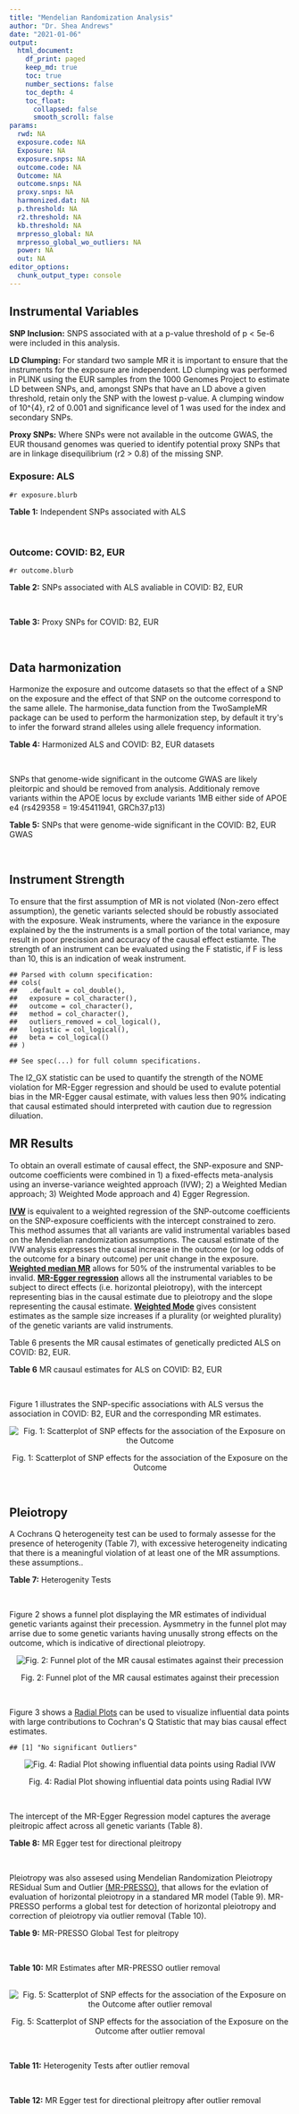 ```yaml
---
title: "Mendelian Randomization Analysis"
author: "Dr. Shea Andrews"
date: "2021-01-06"
output:
  html_document:
    df_print: paged
    keep_md: true
    toc: true
    number_sections: false
    toc_depth: 4
    toc_float:
      collapsed: false
      smooth_scroll: false
params:
  rwd: NA
  exposure.code: NA
  Exposure: NA
  exposure.snps: NA
  outcome.code: NA
  Outcome: NA
  outcome.snps: NA
  proxy.snps: NA
  harmonized.dat: NA
  p.threshold: NA
  r2.threshold: NA
  kb.threshold: NA
  mrpresso_global: NA
  mrpresso_global_wo_outliers: NA
  power: NA
  out: NA
editor_options:
  chunk_output_type: console
---
```







## Instrumental Variables
**SNP Inclusion:** SNPS associated with at a p-value threshold of p < 5e-6 were included in this analysis.
<br>

**LD Clumping:** For standard two sample MR it is important to ensure that the instruments for the exposure are independent. LD clumping was performed in PLINK using the EUR samples from the 1000 Genomes Project to estimate LD between SNPs, and, amongst SNPs that have an LD above a given threshold, retain only the SNP with the lowest p-value. A clumping window of 10^{4}, r2 of 0.001 and significance level of 1 was used for the index and secondary SNPs.
<br>

**Proxy SNPs:** Where SNPs were not available in the outcome GWAS, the EUR thousand genomes was queried to identify potential proxy SNPs that are in linkage disequilibrium (r2 > 0.8) of the missing SNP.
<br>

### Exposure: ALS
`#r exposure.blurb`
<br>

**Table 1:** Independent SNPs associated with ALS
<div data-pagedtable="false">
  <script data-pagedtable-source type="application/json">
{"columns":[{"label":["SNP"],"name":[1],"type":["chr"],"align":["left"]},{"label":["CHROM"],"name":[2],"type":["dbl"],"align":["right"]},{"label":["POS"],"name":[3],"type":["dbl"],"align":["right"]},{"label":["REF"],"name":[4],"type":["chr"],"align":["left"]},{"label":["ALT"],"name":[5],"type":["chr"],"align":["left"]},{"label":["AF"],"name":[6],"type":["dbl"],"align":["right"]},{"label":["BETA"],"name":[7],"type":["dbl"],"align":["right"]},{"label":["SE"],"name":[8],"type":["dbl"],"align":["right"]},{"label":["Z"],"name":[9],"type":["dbl"],"align":["right"]},{"label":["P"],"name":[10],"type":["dbl"],"align":["right"]},{"label":["N"],"name":[11],"type":["dbl"],"align":["right"]},{"label":["TRAIT"],"name":[12],"type":["chr"],"align":["left"]}],"data":[{"1":"rs7552104","2":"1","3":"94213626","4":"T","5":"C","6":"0.8299","7":"0.0890","8":"0.0182","9":"4.890110","10":"1.060e-06","11":"80610","12":"ALS"},{"1":"rs72714928","2":"1","3":"161207232","4":"T","5":"C","6":"0.8380","7":"-0.0869","8":"0.0183","9":"-4.748634","10":"2.116e-06","11":"80610","12":"ALS"},{"1":"rs61527579","2":"2","3":"76237892","4":"T","5":"C","6":"0.8437","7":"0.0906","8":"0.0193","9":"4.694301","10":"2.667e-06","11":"80610","12":"ALS"},{"1":"rs146107389","2":"2","3":"144648691","4":"T","5":"C","6":"0.9854","7":"-0.3509","8":"0.0764","9":"-4.592932","10":"4.390e-06","11":"80610","12":"ALS"},{"1":"rs2013478","2":"4","3":"170602223","4":"C","5":"T","6":"0.6609","7":"-0.0656","8":"0.0144","9":"-4.555560","10":"4.938e-06","11":"80610","12":"ALS"},{"1":"rs10463311","2":"5","3":"150410835","4":"C","5":"T","6":"0.2559","7":"0.0854","8":"0.0156","9":"5.474360","10":"3.999e-08","11":"80610","12":"ALS"},{"1":"rs34182166","2":"5","3":"150582494","4":"A","5":"G","6":"0.9389","7":"-0.1372","8":"0.0300","9":"-4.573333","10":"4.700e-06","11":"80610","12":"ALS"},{"1":"rs538622","2":"5","3":"172347679","4":"A","5":"G","6":"0.6038","7":"0.0693","8":"0.0139","9":"4.985612","10":"6.688e-07","11":"80610","12":"ALS"},{"1":"rs118049474","2":"7","3":"42430472","4":"T","5":"C","6":"0.9345","7":"0.1335","8":"0.0284","9":"4.700704","10":"2.656e-06","11":"80610","12":"ALS"},{"1":"rs17148125","2":"7","3":"124926381","4":"G","5":"C","6":"0.8147","7":"-0.0851","8":"0.0181","9":"-4.701660","10":"2.660e-06","11":"80610","12":"ALS"},{"1":"rs17070492","2":"8","3":"2420855","4":"C","5":"G","6":"0.8985","7":"0.1242","8":"0.0234","9":"5.307692","10":"1.042e-07","11":"80610","12":"ALS"},{"1":"rs11786739","2":"8","3":"145042001","4":"A","5":"G","6":"0.9416","7":"-0.1371","8":"0.0290","9":"-4.727586","10":"2.203e-06","11":"80610","12":"ALS"},{"1":"rs3849943","2":"9","3":"27543382","4":"C","5":"T","6":"0.2482","7":"0.1764","8":"0.0155","9":"11.380600","10":"3.770e-30","11":"80610","12":"ALS"},{"1":"rs11195948","2":"10","3":"114163515","4":"C","5":"T","6":"0.6540","7":"0.0707","8":"0.0144","9":"4.909720","10":"9.137e-07","11":"80610","12":"ALS"},{"1":"rs61880881","2":"11","3":"22270782","4":"A","5":"C","6":"0.9336","7":"-0.1317","8":"0.0281","9":"-4.686833","10":"2.729e-06","11":"80610","12":"ALS"},{"1":"rs117704471","2":"12","3":"12904565","4":"G","5":"A","6":"0.9810","7":"-0.3336","8":"0.0712","9":"-4.685390","10":"2.818e-06","11":"80610","12":"ALS"},{"1":"rs142321490","2":"12","3":"58676132","4":"G","5":"C","6":"0.9817","7":"-0.3172","8":"0.0513","9":"-6.183240","10":"6.147e-10","11":"80610","12":"ALS"},{"1":"rs74654358","2":"12","3":"64881967","4":"G","5":"A","6":"0.9527","7":"-0.1976","8":"0.0337","9":"-5.863500","10":"4.658e-09","11":"80610","12":"ALS"},{"1":"rs11842416","2":"13","3":"46035870","4":"T","5":"C","6":"0.7965","7":"-0.0814","8":"0.0172","9":"-4.732558","10":"2.360e-06","11":"80610","12":"ALS"},{"1":"rs10139154","2":"14","3":"31147498","4":"C","5":"T","6":"0.5350","7":"-0.0767","8":"0.0146","9":"-5.253420","10":"1.440e-07","11":"80610","12":"ALS"},{"1":"rs10143310","2":"14","3":"92540381","4":"G","5":"C","6":"0.7626","7":"-0.0821","8":"0.0161","9":"-5.099380","10":"3.235e-07","11":"80610","12":"ALS"},{"1":"rs9901522","2":"17","3":"14673934","4":"C","5":"T","6":"0.9347","7":"-0.1462","8":"0.0273","9":"-5.355310","10":"8.587e-08","11":"80610","12":"ALS"},{"1":"rs34517613","2":"17","3":"26610252","4":"C","5":"T","6":"0.8765","7":"0.1057","8":"0.0223","9":"4.739910","10":"2.176e-06","11":"80610","12":"ALS"},{"1":"rs2285642","2":"17","3":"34912744","4":"G","5":"C","6":"0.4589","7":"-0.0674","8":"0.0141","9":"-4.780140","10":"1.799e-06","11":"80610","12":"ALS"},{"1":"rs28623193","2":"17","3":"63966503","4":"A","5":"G","6":"0.2590","7":"-0.2081","8":"0.0440","9":"-4.729545","10":"2.208e-06","11":"80610","12":"ALS"},{"1":"rs79068040","2":"18","3":"45740166","4":"C","5":"T","6":"0.9745","7":"-0.2058","8":"0.0444","9":"-4.635140","10":"3.625e-06","11":"80610","12":"ALS"},{"1":"rs12973192","2":"19","3":"17753239","4":"C","5":"G","6":"0.6753","7":"-0.1205","8":"0.0153","9":"-7.875817","10":"3.916e-15","11":"80610","12":"ALS"},{"1":"rs112961842","2":"20","3":"41404304","4":"G","5":"A","6":"0.9877","7":"-0.4403","8":"0.0965","9":"-4.562690","10":"4.999e-06","11":"80610","12":"ALS"},{"1":"rs8125607","2":"20","3":"48526705","4":"G","5":"A","6":"0.6952","7":"-0.0688","8":"0.0151","9":"-4.556290","10":"4.919e-06","11":"80610","12":"ALS"},{"1":"rs75087725","2":"21","3":"45753117","4":"C","5":"A","6":"0.9847","7":"-0.5145","8":"0.0672","9":"-7.656250","10":"1.848e-14","11":"80610","12":"ALS"},{"1":"rs67710834","2":"22","3":"50742346","4":"G","5":"C","6":"0.5982","7":"-0.0698","8":"0.0150","9":"-4.653330","10":"3.311e-06","11":"80610","12":"ALS"}],"options":{"columns":{"min":{},"max":[10]},"rows":{"min":[10],"max":[10]},"pages":{}}}
  </script>
</div>
<br>

### Outcome: COVID: B2, EUR
`#r outcome.blurb`
<br>

**Table 2:** SNPs associated with ALS avaliable in COVID: B2, EUR
<div data-pagedtable="false">
  <script data-pagedtable-source type="application/json">
{"columns":[{"label":["SNP"],"name":[1],"type":["chr"],"align":["left"]},{"label":["CHROM"],"name":[2],"type":["dbl"],"align":["right"]},{"label":["POS"],"name":[3],"type":["dbl"],"align":["right"]},{"label":["REF"],"name":[4],"type":["chr"],"align":["left"]},{"label":["ALT"],"name":[5],"type":["chr"],"align":["left"]},{"label":["AF"],"name":[6],"type":["dbl"],"align":["right"]},{"label":["BETA"],"name":[7],"type":["dbl"],"align":["right"]},{"label":["SE"],"name":[8],"type":["dbl"],"align":["right"]},{"label":["Z"],"name":[9],"type":["dbl"],"align":["right"]},{"label":["P"],"name":[10],"type":["dbl"],"align":["right"]},{"label":["N"],"name":[11],"type":["dbl"],"align":["right"]},{"label":["TRAIT"],"name":[12],"type":["chr"],"align":["left"]}],"data":[{"1":"rs7552104","2":"1","3":"94213626","4":"T","5":"C","6":"0.16860","7":"-0.0142470","8":"0.023197","9":"-0.61417425","10":"0.539100","11":"1884861","12":"COVID_B2__EUR"},{"1":"rs72714928","2":"1","3":"161207232","4":"T","5":"C","6":"0.15070","7":"-0.0096519","8":"0.023833","9":"-0.40498049","10":"0.685500","11":"1887477","12":"COVID_B2__EUR"},{"1":"rs61527579","2":"2","3":"76237892","4":"T","5":"C","6":"0.17400","7":"-0.0308270","8":"0.026717","9":"-1.15383464","10":"0.248600","11":"1876800","12":"COVID_B2__EUR"},{"1":"rs146107389","2":"2","3":"144648691","4":"T","5":"C","6":"0.01623","7":"0.0509850","8":"0.099691","9":"0.51143032","10":"0.609100","11":"1852797","12":"COVID_B2__EUR"},{"1":"rs2013478","2":"4","3":"170602223","4":"C","5":"T","6":"0.32160","7":"0.0240630","8":"0.019229","9":"1.25139113","10":"0.210800","11":"1883627","12":"COVID_B2__EUR"},{"1":"rs10463311","2":"5","3":"150410835","4":"C","5":"T","6":"0.74830","7":"-0.0524080","8":"0.019840","9":"-2.64153226","10":"0.008254","11":"1887477","12":"COVID_B2__EUR"},{"1":"rs34182166","2":"5","3":"150582494","4":"A","5":"G","6":"0.06478","7":"0.0186020","8":"0.040578","9":"0.45842575","10":"0.646600","11":"1877421","12":"COVID_B2__EUR"},{"1":"rs538622","2":"5","3":"172347679","4":"A","5":"G","6":"0.40150","7":"-0.0460650","8":"0.019978","9":"-2.30578637","10":"0.021120","11":"1876800","12":"COVID_B2__EUR"},{"1":"rs118049474","2":"7","3":"42430472","4":"T","5":"C","6":"0.07112","7":"0.0039271","8":"0.034867","9":"0.11263085","10":"0.910300","11":"1887477","12":"COVID_B2__EUR"},{"1":"rs17148125","2":"7","3":"124926381","4":"G","5":"C","6":"0.18570","7":"-0.0086265","8":"0.026141","9":"-0.32999885","10":"0.741400","11":"1874184","12":"COVID_B2__EUR"},{"1":"rs17070492","2":"8","3":"2420855","4":"C","5":"G","6":"0.09312","7":"-0.0165860","8":"0.032540","9":"-0.50971112","10":"0.610300","11":"1876800","12":"COVID_B2__EUR"},{"1":"rs11786739","2":"8","3":"145042001","4":"A","5":"G","6":"0.05279","7":"-0.0020068","8":"0.044436","9":"-0.04516158","10":"0.964000","11":"1858593","12":"COVID_B2__EUR"},{"1":"rs3849943","2":"9","3":"27543382","4":"C","5":"T","6":"0.77500","7":"-0.0022235","8":"0.020271","9":"-0.10968872","10":"0.912700","11":"1613066","12":"COVID_B2__EUR"},{"1":"rs11195948","2":"10","3":"114163515","4":"C","5":"T","6":"0.34440","7":"-0.0442650","8":"0.018475","9":"-2.39594046","10":"0.016580","11":"1886856","12":"COVID_B2__EUR"},{"1":"rs61880881","2":"11","3":"22270782","4":"A","5":"C","6":"0.07095","7":"0.0071634","8":"0.041028","9":"0.17459784","10":"0.861400","11":"1876800","12":"COVID_B2__EUR"},{"1":"rs117704471","2":"12","3":"12904565","4":"G","5":"A","6":"0.01910","7":"-0.0965280","8":"0.084917","9":"-1.13673352","10":"0.255600","11":"1849927","12":"COVID_B2__EUR"},{"1":"rs142321490","2":"12","3":"58676132","4":"G","5":"C","6":"0.01990","7":"0.0305430","8":"0.081922","9":"0.37283025","10":"0.709300","11":"1866829","12":"COVID_B2__EUR"},{"1":"rs74654358","2":"12","3":"64881967","4":"G","5":"A","6":"0.04568","7":"0.0342160","8":"0.044801","9":"0.76373295","10":"0.445000","11":"1884240","12":"COVID_B2__EUR"},{"1":"rs11842416","2":"13","3":"46035870","4":"T","5":"C","6":"0.21570","7":"0.0416030","8":"0.023791","9":"1.74868648","10":"0.080350","11":"1876800","12":"COVID_B2__EUR"},{"1":"rs10139154","2":"14","3":"31147498","4":"C","5":"T","6":"0.30340","7":"-0.0222810","8":"0.020962","9":"-1.06292339","10":"0.287800","11":"1876800","12":"COVID_B2__EUR"},{"1":"rs10143310","2":"14","3":"92540381","4":"G","5":"C","6":"0.25450","7":"0.0134190","8":"0.023760","9":"0.56477273","10":"0.572200","11":"1421125","12":"COVID_B2__EUR"},{"1":"rs9901522","2":"17","3":"14673934","4":"C","5":"T","6":"0.05955","7":"-0.0623760","8":"0.035664","9":"-1.74899058","10":"0.080300","11":"1887477","12":"COVID_B2__EUR"},{"1":"rs34517613","2":"17","3":"26610252","4":"C","5":"T","6":"0.11470","7":"-0.0228750","8":"0.029538","9":"-0.77442616","10":"0.438700","11":"1876800","12":"COVID_B2__EUR"},{"1":"rs2285642","2":"17","3":"34912744","4":"G","5":"C","6":"0.52940","7":"-0.0298380","8":"0.019941","9":"-1.49631413","10":"0.134600","11":"1874805","12":"COVID_B2__EUR"},{"1":"rs79068040","2":"18","3":"45740166","4":"C","5":"T","6":"0.02728","7":"0.0988770","8":"0.056577","9":"1.74765364","10":"0.080520","11":"1886864","12":"COVID_B2__EUR"},{"1":"rs12973192","2":"19","3":"17753239","4":"C","5":"G","6":"0.34820","7":"-0.0109350","8":"0.020905","9":"-0.52308060","10":"0.600900","11":"1877421","12":"COVID_B2__EUR"},{"1":"rs112961842","2":"20","3":"41404304","4":"G","5":"A","6":"0.01048","7":"0.2613700","8":"0.095546","9":"2.73554100","10":"0.006228","11":"1871405","12":"COVID_B2__EUR"},{"1":"rs8125607","2":"20","3":"48526705","4":"G","5":"A","6":"0.27800","7":"-0.0059912","8":"0.019243","9":"-0.31134438","10":"0.755500","11":"1887477","12":"COVID_B2__EUR"},{"1":"rs75087725","2":"21","3":"45753117","4":"C","5":"A","6":"0.01204","7":"0.0225400","8":"0.107000","9":"0.21065421","10":"0.833200","11":"1851209","12":"COVID_B2__EUR"},{"1":"rs67710834","2":"22","3":"50742346","4":"G","5":"C","6":"0.40190","7":"0.0414410","8":"0.020468","9":"2.02467266","10":"0.042900","11":"1874184","12":"COVID_B2__EUR"},{"1":"rs28623193","2":"NA","3":"NA","4":"NA","5":"NA","6":"NA","7":"NA","8":"NA","9":"NA","10":"NA","11":"NA","12":"NA"}],"options":{"columns":{"min":{},"max":[10]},"rows":{"min":[10],"max":[10]},"pages":{}}}
  </script>
</div>
<br>

**Table 3:** Proxy SNPs for COVID: B2, EUR
<div data-pagedtable="false">
  <script data-pagedtable-source type="application/json">
{"columns":[{"label":["proxy.outcome"],"name":[1],"type":["lgl"],"align":["right"]},{"label":["target_snp"],"name":[2],"type":["chr"],"align":["left"]},{"label":["proxy_snp"],"name":[3],"type":["lgl"],"align":["right"]},{"label":["ld.r2"],"name":[4],"type":["lgl"],"align":["right"]},{"label":["Dprime"],"name":[5],"type":["lgl"],"align":["right"]},{"label":["ref.proxy"],"name":[6],"type":["lgl"],"align":["right"]},{"label":["alt.proxy"],"name":[7],"type":["lgl"],"align":["right"]},{"label":["CHROM"],"name":[8],"type":["lgl"],"align":["right"]},{"label":["POS"],"name":[9],"type":["lgl"],"align":["right"]},{"label":["ALT.proxy"],"name":[10],"type":["lgl"],"align":["right"]},{"label":["REF.proxy"],"name":[11],"type":["lgl"],"align":["right"]},{"label":["AF"],"name":[12],"type":["lgl"],"align":["right"]},{"label":["BETA"],"name":[13],"type":["lgl"],"align":["right"]},{"label":["SE"],"name":[14],"type":["lgl"],"align":["right"]},{"label":["P"],"name":[15],"type":["lgl"],"align":["right"]},{"label":["N"],"name":[16],"type":["lgl"],"align":["right"]},{"label":["ref"],"name":[17],"type":["lgl"],"align":["right"]},{"label":["alt"],"name":[18],"type":["lgl"],"align":["right"]},{"label":["ALT"],"name":[19],"type":["lgl"],"align":["right"]},{"label":["REF"],"name":[20],"type":["lgl"],"align":["right"]},{"label":["PHASE"],"name":[21],"type":["lgl"],"align":["right"]}],"data":[{"1":"NA","2":"rs28623193","3":"NA","4":"NA","5":"NA","6":"NA","7":"NA","8":"NA","9":"NA","10":"NA","11":"NA","12":"NA","13":"NA","14":"NA","15":"NA","16":"NA","17":"NA","18":"NA","19":"NA","20":"NA","21":"NA"}],"options":{"columns":{"min":{},"max":[10]},"rows":{"min":[10],"max":[10]},"pages":{}}}
  </script>
</div>
<br>

## Data harmonization
Harmonize the exposure and outcome datasets so that the effect of a SNP on the exposure and the effect of that SNP on the outcome correspond to the same allele. The harmonise_data function from the TwoSampleMR package can be used to perform the harmonization step, by default it try's to infer the forward strand alleles using allele frequency information.
<br>

**Table 4:** Harmonized ALS and COVID: B2, EUR datasets
<div data-pagedtable="false">
  <script data-pagedtable-source type="application/json">
{"columns":[{"label":["SNP"],"name":[1],"type":["chr"],"align":["left"]},{"label":["effect_allele.exposure"],"name":[2],"type":["chr"],"align":["left"]},{"label":["other_allele.exposure"],"name":[3],"type":["chr"],"align":["left"]},{"label":["effect_allele.outcome"],"name":[4],"type":["chr"],"align":["left"]},{"label":["other_allele.outcome"],"name":[5],"type":["chr"],"align":["left"]},{"label":["beta.exposure"],"name":[6],"type":["dbl"],"align":["right"]},{"label":["beta.outcome"],"name":[7],"type":["dbl"],"align":["right"]},{"label":["eaf.exposure"],"name":[8],"type":["dbl"],"align":["right"]},{"label":["eaf.outcome"],"name":[9],"type":["dbl"],"align":["right"]},{"label":["remove"],"name":[10],"type":["lgl"],"align":["right"]},{"label":["palindromic"],"name":[11],"type":["lgl"],"align":["right"]},{"label":["ambiguous"],"name":[12],"type":["lgl"],"align":["right"]},{"label":["id.outcome"],"name":[13],"type":["chr"],"align":["left"]},{"label":["chr.outcome"],"name":[14],"type":["dbl"],"align":["right"]},{"label":["pos.outcome"],"name":[15],"type":["dbl"],"align":["right"]},{"label":["se.outcome"],"name":[16],"type":["dbl"],"align":["right"]},{"label":["z.outcome"],"name":[17],"type":["dbl"],"align":["right"]},{"label":["pval.outcome"],"name":[18],"type":["dbl"],"align":["right"]},{"label":["samplesize.outcome"],"name":[19],"type":["dbl"],"align":["right"]},{"label":["outcome"],"name":[20],"type":["chr"],"align":["left"]},{"label":["mr_keep.outcome"],"name":[21],"type":["lgl"],"align":["right"]},{"label":["pval_origin.outcome"],"name":[22],"type":["chr"],"align":["left"]},{"label":["chr.exposure"],"name":[23],"type":["dbl"],"align":["right"]},{"label":["pos.exposure"],"name":[24],"type":["dbl"],"align":["right"]},{"label":["se.exposure"],"name":[25],"type":["dbl"],"align":["right"]},{"label":["z.exposure"],"name":[26],"type":["dbl"],"align":["right"]},{"label":["pval.exposure"],"name":[27],"type":["dbl"],"align":["right"]},{"label":["samplesize.exposure"],"name":[28],"type":["dbl"],"align":["right"]},{"label":["exposure"],"name":[29],"type":["chr"],"align":["left"]},{"label":["mr_keep.exposure"],"name":[30],"type":["lgl"],"align":["right"]},{"label":["pval_origin.exposure"],"name":[31],"type":["chr"],"align":["left"]},{"label":["id.exposure"],"name":[32],"type":["chr"],"align":["left"]},{"label":["action"],"name":[33],"type":["dbl"],"align":["right"]},{"label":["mr_keep"],"name":[34],"type":["lgl"],"align":["right"]},{"label":["pt"],"name":[35],"type":["dbl"],"align":["right"]},{"label":["pleitropy_keep"],"name":[36],"type":["lgl"],"align":["right"]},{"label":["mrpresso_RSSobs"],"name":[37],"type":["dbl"],"align":["right"]},{"label":["mrpresso_pval"],"name":[38],"type":["dbl"],"align":["right"]},{"label":["mrpresso_keep"],"name":[39],"type":["lgl"],"align":["right"]}],"data":[{"1":"rs10139154","2":"T","3":"C","4":"T","5":"C","6":"-0.0767","7":"-0.0222810","8":"0.5350","9":"0.30340","10":"FALSE","11":"FALSE","12":"FALSE","13":"FpUDb2","14":"14","15":"31147498","16":"0.020962","17":"-1.06292339","18":"0.287800","19":"1876800","20":"covidhgi2020B2v5alleur","21":"TRUE","22":"reported","23":"14","24":"31147498","25":"0.0146","26":"-5.253420","27":"1.440e-07","28":"80610","29":"Nicolas2018als","30":"TRUE","31":"reported","32":"GJ1RSs","33":"2","34":"TRUE","35":"5e-06","36":"TRUE","37":"9.531382e-04","38":"1.0000","39":"TRUE"},{"1":"rs10143310","2":"C","3":"G","4":"C","5":"G","6":"-0.0821","7":"-0.0134190","8":"0.7626","9":"0.74550","10":"FALSE","11":"TRUE","12":"FALSE","13":"FpUDb2","14":"14","15":"92540381","16":"0.023760","17":"0.56477273","18":"0.572200","19":"1421125","20":"covidhgi2020B2v5alleur","21":"TRUE","22":"reported","23":"14","24":"92540381","25":"0.0161","26":"-5.099380","27":"3.235e-07","28":"80610","29":"Nicolas2018als","30":"TRUE","31":"reported","32":"GJ1RSs","33":"2","34":"TRUE","35":"5e-06","36":"TRUE","37":"4.952029e-04","38":"1.0000","39":"TRUE"},{"1":"rs10463311","2":"T","3":"C","4":"T","5":"C","6":"0.0854","7":"-0.0524080","8":"0.2559","9":"0.74830","10":"FALSE","11":"FALSE","12":"FALSE","13":"FpUDb2","14":"5","15":"150410835","16":"0.019840","17":"-2.64153226","18":"0.008254","19":"1887477","20":"covidhgi2020B2v5alleur","21":"TRUE","22":"reported","23":"5","24":"150410835","25":"0.0156","26":"5.474360","27":"3.999e-08","28":"80610","29":"Nicolas2018als","30":"TRUE","31":"reported","32":"GJ1RSs","33":"2","34":"TRUE","35":"5e-06","36":"TRUE","37":"2.071754e-03","38":"0.6409","39":"TRUE"},{"1":"rs11195948","2":"T","3":"C","4":"T","5":"C","6":"0.0707","7":"-0.0442650","8":"0.6540","9":"0.34440","10":"FALSE","11":"FALSE","12":"FALSE","13":"FpUDb2","14":"10","15":"114163515","16":"0.018475","17":"-2.39594046","18":"0.016580","19":"1886856","20":"covidhgi2020B2v5alleur","21":"TRUE","22":"reported","23":"10","24":"114163515","25":"0.0144","26":"4.909720","27":"9.137e-07","28":"80610","29":"Nicolas2018als","30":"TRUE","31":"reported","32":"GJ1RSs","33":"2","34":"TRUE","35":"5e-06","36":"TRUE","37":"1.465154e-03","38":"1.0000","39":"TRUE"},{"1":"rs112961842","2":"A","3":"G","4":"A","5":"G","6":"-0.4403","7":"0.2613700","8":"0.9877","9":"0.01048","10":"FALSE","11":"FALSE","12":"FALSE","13":"FpUDb2","14":"20","15":"41404304","16":"0.095546","17":"2.73554100","18":"0.006228","19":"1871405","20":"covidhgi2020B2v5alleur","21":"TRUE","22":"reported","23":"20","24":"41404304","25":"0.0965","26":"-4.562690","27":"4.999e-06","28":"80610","29":"Nicolas2018als","30":"TRUE","31":"reported","32":"GJ1RSs","33":"2","34":"TRUE","35":"5e-06","36":"TRUE","37":"5.143839e-02","38":"0.5104","39":"TRUE"},{"1":"rs117704471","2":"A","3":"G","4":"A","5":"G","6":"-0.3336","7":"-0.0965280","8":"0.9810","9":"0.01910","10":"FALSE","11":"FALSE","12":"FALSE","13":"FpUDb2","14":"12","15":"12904565","16":"0.084917","17":"-1.13673352","18":"0.255600","19":"1849927","20":"covidhgi2020B2v5alleur","21":"TRUE","22":"reported","23":"12","24":"12904565","25":"0.0712","26":"-4.685390","27":"2.818e-06","28":"80610","29":"Nicolas2018als","30":"TRUE","31":"reported","32":"GJ1RSs","33":"2","34":"TRUE","35":"5e-06","36":"TRUE","37":"1.808148e-02","38":"1.0000","39":"TRUE"},{"1":"rs11786739","2":"G","3":"A","4":"G","5":"A","6":"-0.1371","7":"-0.0020068","8":"0.9416","9":"0.05279","10":"FALSE","11":"FALSE","12":"FALSE","13":"FpUDb2","14":"8","15":"145042001","16":"0.044436","17":"-0.04516158","18":"0.964000","19":"1858593","20":"covidhgi2020B2v5alleur","21":"TRUE","22":"reported","23":"8","24":"145042001","25":"0.0290","26":"-4.727586","27":"2.203e-06","28":"80610","29":"Nicolas2018als","30":"TRUE","31":"reported","32":"GJ1RSs","33":"2","34":"TRUE","35":"5e-06","36":"TRUE","37":"2.612864e-04","38":"1.0000","39":"TRUE"},{"1":"rs118049474","2":"C","3":"T","4":"C","5":"T","6":"0.1335","7":"0.0039271","8":"0.9345","9":"0.07112","10":"FALSE","11":"FALSE","12":"FALSE","13":"FpUDb2","14":"7","15":"42430472","16":"0.034867","17":"0.11263085","18":"0.910300","19":"1887477","20":"covidhgi2020B2v5alleur","21":"TRUE","22":"reported","23":"7","24":"42430472","25":"0.0284","26":"4.700704","27":"2.656e-06","28":"80610","29":"Nicolas2018als","30":"TRUE","31":"reported","32":"GJ1RSs","33":"2","34":"TRUE","35":"5e-06","36":"TRUE","37":"3.220335e-04","38":"1.0000","39":"TRUE"},{"1":"rs11842416","2":"C","3":"T","4":"C","5":"T","6":"-0.0814","7":"0.0416030","8":"0.7965","9":"0.21570","10":"FALSE","11":"FALSE","12":"FALSE","13":"FpUDb2","14":"13","15":"46035870","16":"0.023791","17":"1.74868648","18":"0.080350","19":"1876800","20":"covidhgi2020B2v5alleur","21":"TRUE","22":"reported","23":"13","24":"46035870","25":"0.0172","26":"-4.732558","27":"2.360e-06","28":"80610","29":"Nicolas2018als","30":"TRUE","31":"reported","32":"GJ1RSs","33":"2","34":"TRUE","35":"5e-06","36":"TRUE","37":"1.170084e-03","38":"1.0000","39":"TRUE"},{"1":"rs12973192","2":"G","3":"C","4":"G","5":"C","6":"-0.1205","7":"0.0109350","8":"0.6753","9":"0.65180","10":"FALSE","11":"TRUE","12":"FALSE","13":"FpUDb2","14":"19","15":"17753239","16":"0.020905","17":"-0.52308060","18":"0.600900","19":"1877421","20":"covidhgi2020B2v5alleur","21":"TRUE","22":"reported","23":"19","24":"17753239","25":"0.0153","26":"-7.875817","27":"3.916e-15","28":"80610","29":"Nicolas2018als","30":"TRUE","31":"reported","32":"GJ1RSs","33":"2","34":"TRUE","35":"5e-06","36":"TRUE","37":"1.744765e-06","38":"1.0000","39":"TRUE"},{"1":"rs142321490","2":"C","3":"G","4":"C","5":"G","6":"-0.3172","7":"-0.0305430","8":"0.9817","9":"0.98010","10":"FALSE","11":"TRUE","12":"FALSE","13":"FpUDb2","14":"12","15":"58676132","16":"0.081922","17":"0.37283025","18":"0.709300","19":"1866829","20":"covidhgi2020B2v5alleur","21":"TRUE","22":"reported","23":"12","24":"58676132","25":"0.0513","26":"-6.183240","27":"6.147e-10","28":"80610","29":"Nicolas2018als","30":"TRUE","31":"reported","32":"GJ1RSs","33":"2","34":"TRUE","35":"5e-06","36":"TRUE","37":"4.167212e-03","38":"1.0000","39":"TRUE"},{"1":"rs146107389","2":"C","3":"T","4":"C","5":"T","6":"-0.3509","7":"0.0509850","8":"0.9854","9":"0.01623","10":"FALSE","11":"FALSE","12":"FALSE","13":"FpUDb2","14":"2","15":"144648691","16":"0.099691","17":"0.51143032","18":"0.609100","19":"1852797","20":"covidhgi2020B2v5alleur","21":"TRUE","22":"reported","23":"2","24":"144648691","25":"0.0764","26":"-4.592932","27":"4.390e-06","28":"80610","29":"Nicolas2018als","30":"TRUE","31":"reported","32":"GJ1RSs","33":"2","34":"TRUE","35":"5e-06","36":"TRUE","37":"2.548351e-04","38":"1.0000","39":"TRUE"},{"1":"rs17070492","2":"G","3":"C","4":"G","5":"C","6":"0.1242","7":"0.0165860","8":"0.8985","9":"0.90688","10":"FALSE","11":"TRUE","12":"FALSE","13":"FpUDb2","14":"8","15":"2420855","16":"0.032540","17":"-0.50971112","18":"0.610300","19":"1876800","20":"covidhgi2020B2v5alleur","21":"TRUE","22":"reported","23":"8","24":"2420855","25":"0.0234","26":"5.307692","27":"1.042e-07","28":"80610","29":"Nicolas2018als","30":"TRUE","31":"reported","32":"GJ1RSs","33":"2","34":"TRUE","35":"5e-06","36":"TRUE","37":"9.013771e-04","38":"1.0000","39":"TRUE"},{"1":"rs17148125","2":"C","3":"G","4":"C","5":"G","6":"-0.0851","7":"0.0086265","8":"0.8147","9":"0.81430","10":"FALSE","11":"TRUE","12":"FALSE","13":"FpUDb2","14":"7","15":"124926381","16":"0.026141","17":"-0.32999885","18":"0.741400","19":"1874184","20":"covidhgi2020B2v5alleur","21":"TRUE","22":"reported","23":"7","24":"124926381","25":"0.0181","26":"-4.701660","27":"2.660e-06","28":"80610","29":"Nicolas2018als","30":"TRUE","31":"reported","32":"GJ1RSs","33":"2","34":"TRUE","35":"5e-06","36":"TRUE","37":"1.257882e-09","38":"1.0000","39":"TRUE"},{"1":"rs2013478","2":"T","3":"C","4":"T","5":"C","6":"-0.0656","7":"0.0240630","8":"0.6609","9":"0.32160","10":"FALSE","11":"FALSE","12":"FALSE","13":"FpUDb2","14":"4","15":"170602223","16":"0.019229","17":"1.25139113","18":"0.210800","19":"1883627","20":"covidhgi2020B2v5alleur","21":"TRUE","22":"reported","23":"4","24":"170602223","25":"0.0144","26":"-4.555560","27":"4.938e-06","28":"80610","29":"Nicolas2018als","30":"TRUE","31":"reported","32":"GJ1RSs","33":"2","34":"TRUE","35":"5e-06","36":"TRUE","37":"3.192173e-04","38":"1.0000","39":"TRUE"},{"1":"rs2285642","2":"C","3":"G","4":"C","5":"G","6":"-0.0674","7":"0.0298380","8":"0.4589","9":"0.47060","10":"FALSE","11":"TRUE","12":"TRUE","13":"FpUDb2","14":"17","15":"34912744","16":"0.019941","17":"-1.49631413","18":"0.134600","19":"1874805","20":"covidhgi2020B2v5alleur","21":"TRUE","22":"reported","23":"17","24":"34912744","25":"0.0141","26":"-4.780140","27":"1.799e-06","28":"80610","29":"Nicolas2018als","30":"TRUE","31":"reported","32":"GJ1RSs","33":"2","34":"FALSE","35":"5e-06","36":"TRUE","37":"NA","38":"NA","39":"NA"},{"1":"rs34182166","2":"G","3":"A","4":"G","5":"A","6":"-0.1372","7":"0.0186020","8":"0.9389","9":"0.06478","10":"FALSE","11":"FALSE","12":"FALSE","13":"FpUDb2","14":"5","15":"150582494","16":"0.040578","17":"0.45842575","18":"0.646600","19":"1877421","20":"covidhgi2020B2v5alleur","21":"TRUE","22":"reported","23":"5","24":"150582494","25":"0.0300","26":"-4.573333","27":"4.700e-06","28":"80610","29":"Nicolas2018als","30":"TRUE","31":"reported","32":"GJ1RSs","33":"2","34":"TRUE","35":"5e-06","36":"TRUE","37":"2.366070e-05","38":"1.0000","39":"TRUE"},{"1":"rs34517613","2":"T","3":"C","4":"T","5":"C","6":"0.1057","7":"-0.0228750","8":"0.8765","9":"0.11470","10":"FALSE","11":"FALSE","12":"FALSE","13":"FpUDb2","14":"17","15":"26610252","16":"0.029538","17":"-0.77442616","18":"0.438700","19":"1876800","20":"covidhgi2020B2v5alleur","21":"TRUE","22":"reported","23":"17","24":"26610252","25":"0.0223","26":"4.739910","27":"2.176e-06","28":"80610","29":"Nicolas2018als","30":"TRUE","31":"reported","32":"GJ1RSs","33":"2","34":"TRUE","35":"5e-06","36":"TRUE","37":"1.570692e-04","38":"1.0000","39":"TRUE"},{"1":"rs3849943","2":"T","3":"C","4":"T","5":"C","6":"0.1764","7":"-0.0022235","8":"0.2482","9":"0.77500","10":"FALSE","11":"FALSE","12":"FALSE","13":"FpUDb2","14":"9","15":"27543382","16":"0.020271","17":"-0.10968872","18":"0.912700","19":"1613066","20":"covidhgi2020B2v5alleur","21":"TRUE","22":"reported","23":"9","24":"27543382","25":"0.0155","26":"11.380600","27":"3.770e-30","28":"80610","29":"Nicolas2018als","30":"TRUE","31":"reported","32":"GJ1RSs","33":"2","34":"TRUE","35":"5e-06","36":"TRUE","37":"3.405406e-04","38":"1.0000","39":"TRUE"},{"1":"rs538622","2":"G","3":"A","4":"G","5":"A","6":"0.0693","7":"-0.0460650","8":"0.6038","9":"0.40150","10":"FALSE","11":"FALSE","12":"FALSE","13":"FpUDb2","14":"5","15":"172347679","16":"0.019978","17":"-2.30578637","18":"0.021120","19":"1876800","20":"covidhgi2020B2v5alleur","21":"TRUE","22":"reported","23":"5","24":"172347679","25":"0.0139","26":"4.985612","27":"6.688e-07","28":"80610","29":"Nicolas2018als","30":"TRUE","31":"reported","32":"GJ1RSs","33":"2","34":"TRUE","35":"5e-06","36":"TRUE","37":"1.604603e-03","38":"1.0000","39":"TRUE"},{"1":"rs61527579","2":"C","3":"T","4":"C","5":"T","6":"0.0906","7":"-0.0308270","8":"0.8437","9":"0.17400","10":"FALSE","11":"FALSE","12":"FALSE","13":"FpUDb2","14":"2","15":"76237892","16":"0.026717","17":"-1.15383464","18":"0.248600","19":"1876800","20":"covidhgi2020B2v5alleur","21":"TRUE","22":"reported","23":"2","24":"76237892","25":"0.0193","26":"4.694301","27":"2.667e-06","28":"80610","29":"Nicolas2018als","30":"TRUE","31":"reported","32":"GJ1RSs","33":"2","34":"TRUE","35":"5e-06","36":"TRUE","37":"4.930123e-04","38":"1.0000","39":"TRUE"},{"1":"rs61880881","2":"C","3":"A","4":"C","5":"A","6":"-0.1317","7":"0.0071634","8":"0.9336","9":"0.07095","10":"FALSE","11":"FALSE","12":"FALSE","13":"FpUDb2","14":"11","15":"22270782","16":"0.041028","17":"0.17459784","18":"0.861400","19":"1876800","20":"covidhgi2020B2v5alleur","21":"TRUE","22":"reported","23":"11","24":"22270782","25":"0.0281","26":"-4.686833","27":"2.729e-06","28":"80610","29":"Nicolas2018als","30":"TRUE","31":"reported","32":"GJ1RSs","33":"2","34":"TRUE","35":"5e-06","36":"TRUE","37":"3.925885e-05","38":"1.0000","39":"TRUE"},{"1":"rs67710834","2":"C","3":"G","4":"C","5":"G","6":"-0.0698","7":"-0.0414410","8":"0.5982","9":"0.59810","10":"FALSE","11":"TRUE","12":"FALSE","13":"FpUDb2","14":"22","15":"50742346","16":"0.020468","17":"2.02467266","18":"0.042900","19":"1874184","20":"covidhgi2020B2v5alleur","21":"TRUE","22":"reported","23":"22","24":"50742346","25":"0.0150","26":"-4.653330","27":"3.311e-06","28":"80610","29":"Nicolas2018als","30":"TRUE","31":"reported","32":"GJ1RSs","33":"2","34":"TRUE","35":"5e-06","36":"TRUE","37":"2.467461e-03","38":"0.4553","39":"TRUE"},{"1":"rs72714928","2":"C","3":"T","4":"C","5":"T","6":"-0.0869","7":"-0.0096519","8":"0.8380","9":"0.15070","10":"FALSE","11":"FALSE","12":"FALSE","13":"FpUDb2","14":"1","15":"161207232","16":"0.023833","17":"-0.40498049","18":"0.685500","19":"1887477","20":"covidhgi2020B2v5alleur","21":"TRUE","22":"reported","23":"1","24":"161207232","25":"0.0183","26":"-4.748634","27":"2.116e-06","28":"80610","29":"Nicolas2018als","30":"TRUE","31":"reported","32":"GJ1RSs","33":"2","34":"TRUE","35":"5e-06","36":"TRUE","37":"3.588078e-04","38":"1.0000","39":"TRUE"},{"1":"rs74654358","2":"A","3":"G","4":"A","5":"G","6":"-0.1976","7":"0.0342160","8":"0.9527","9":"0.04568","10":"FALSE","11":"FALSE","12":"FALSE","13":"FpUDb2","14":"12","15":"64881967","16":"0.044801","17":"0.76373295","18":"0.445000","19":"1884240","20":"covidhgi2020B2v5alleur","21":"TRUE","22":"reported","23":"12","24":"64881967","25":"0.0337","26":"-5.863500","27":"4.658e-09","28":"80610","29":"Nicolas2018als","30":"TRUE","31":"reported","32":"GJ1RSs","33":"2","34":"TRUE","35":"5e-06","36":"TRUE","37":"2.207970e-04","38":"1.0000","39":"TRUE"},{"1":"rs75087725","2":"A","3":"C","4":"A","5":"C","6":"-0.5145","7":"0.0225400","8":"0.9847","9":"0.01204","10":"FALSE","11":"FALSE","12":"FALSE","13":"FpUDb2","14":"21","15":"45753117","16":"0.107000","17":"0.21065421","18":"0.833200","19":"1851209","20":"covidhgi2020B2v5alleur","21":"TRUE","22":"reported","23":"21","24":"45753117","25":"0.0672","26":"-7.656250","27":"1.848e-14","28":"80610","29":"Nicolas2018als","30":"TRUE","31":"reported","32":"GJ1RSs","33":"2","34":"TRUE","35":"5e-06","36":"TRUE","37":"9.529078e-04","38":"1.0000","39":"TRUE"},{"1":"rs7552104","2":"C","3":"T","4":"C","5":"T","6":"0.0890","7":"-0.0142470","8":"0.8299","9":"0.16860","10":"FALSE","11":"FALSE","12":"FALSE","13":"FpUDb2","14":"1","15":"94213626","16":"0.023197","17":"-0.61417425","18":"0.539100","19":"1884861","20":"covidhgi2020B2v5alleur","21":"TRUE","22":"reported","23":"1","24":"94213626","25":"0.0182","26":"4.890110","27":"1.060e-06","28":"80610","29":"Nicolas2018als","30":"TRUE","31":"reported","32":"GJ1RSs","33":"2","34":"TRUE","35":"5e-06","36":"TRUE","37":"2.943423e-05","38":"1.0000","39":"TRUE"},{"1":"rs79068040","2":"T","3":"C","4":"T","5":"C","6":"-0.2058","7":"0.0988770","8":"0.9745","9":"0.02728","10":"FALSE","11":"FALSE","12":"FALSE","13":"FpUDb2","14":"18","15":"45740166","16":"0.056577","17":"1.74765364","18":"0.080520","19":"1886864","20":"covidhgi2020B2v5alleur","21":"TRUE","22":"reported","23":"18","24":"45740166","25":"0.0444","26":"-4.635140","27":"3.625e-06","28":"80610","29":"Nicolas2018als","30":"TRUE","31":"reported","32":"GJ1RSs","33":"2","34":"TRUE","35":"5e-06","36":"TRUE","37":"6.444708e-03","38":"1.0000","39":"TRUE"},{"1":"rs8125607","2":"A","3":"G","4":"A","5":"G","6":"-0.0688","7":"-0.0059912","8":"0.6952","9":"0.27800","10":"FALSE","11":"FALSE","12":"FALSE","13":"FpUDb2","14":"20","15":"48526705","16":"0.019243","17":"-0.31134438","18":"0.755500","19":"1887477","20":"covidhgi2020B2v5alleur","21":"TRUE","22":"reported","23":"20","24":"48526705","25":"0.0151","26":"-4.556290","27":"4.919e-06","28":"80610","29":"Nicolas2018als","30":"TRUE","31":"reported","32":"GJ1RSs","33":"2","34":"TRUE","35":"5e-06","36":"TRUE","37":"1.765138e-04","38":"1.0000","39":"TRUE"},{"1":"rs9901522","2":"T","3":"C","4":"T","5":"C","6":"-0.1462","7":"-0.0623760","8":"0.9347","9":"0.05955","10":"FALSE","11":"FALSE","12":"FALSE","13":"FpUDb2","14":"17","15":"14673934","16":"0.035664","17":"-1.74899058","18":"0.080300","19":"1887477","20":"covidhgi2020B2v5alleur","21":"TRUE","22":"reported","23":"17","24":"14673934","25":"0.0273","26":"-5.355310","27":"8.587e-08","28":"80610","29":"Nicolas2018als","30":"TRUE","31":"reported","32":"GJ1RSs","33":"2","34":"TRUE","35":"5e-06","36":"TRUE","37":"6.382671e-03","38":"0.7917","39":"TRUE"}],"options":{"columns":{"min":{},"max":[10]},"rows":{"min":[10],"max":[10]},"pages":{}}}
  </script>
</div>
<br>

SNPs that genome-wide significant in the outcome GWAS are likely pleitorpic and should be removed from analysis. Additionaly remove variants within the APOE locus by exclude variants 1MB either side of APOE e4 (rs429358 = 19:45411941, GRCh37.p13)
<br>


**Table 5:** SNPs that were genome-wide significant in the COVID: B2, EUR GWAS
<div data-pagedtable="false">
  <script data-pagedtable-source type="application/json">
{"columns":[{"label":["SNP"],"name":[1],"type":["chr"],"align":["left"]},{"label":["chr.outcome"],"name":[2],"type":["dbl"],"align":["right"]},{"label":["pos.outcome"],"name":[3],"type":["dbl"],"align":["right"]},{"label":["pval.exposure"],"name":[4],"type":["dbl"],"align":["right"]},{"label":["pval.outcome"],"name":[5],"type":["dbl"],"align":["right"]}],"data":[],"options":{"columns":{"min":{},"max":[10]},"rows":{"min":[10],"max":[10]},"pages":{}}}
  </script>
</div>
<br>


## Instrument Strength
To ensure that the first assumption of MR is not violated (Non-zero effect assumption), the genetic variants selected should be robustly associated with the exposure. Weak instruments, where the variance in the exposure explained by the the instruments is a small portion of the total variance, may result in poor precission and accuracy of the causal effect estiamte. The strength of an instrument can be evaluated using the F statistic, if F is less than 10, this is an indication of weak instrument.


```
## Parsed with column specification:
## cols(
##   .default = col_double(),
##   exposure = col_character(),
##   outcome = col_character(),
##   method = col_character(),
##   outliers_removed = col_logical(),
##   logistic = col_logical(),
##   beta = col_logical()
## )
```

```
## See spec(...) for full column specifications.
```

<div data-pagedtable="false">
  <script data-pagedtable-source type="application/json">
{"columns":[{"label":["outliers_removed"],"name":[1],"type":["lgl"],"align":["right"]},{"label":["pve.exposure"],"name":[2],"type":["dbl"],"align":["right"]},{"label":["F"],"name":[3],"type":["dbl"],"align":["right"]},{"label":["Alpha"],"name":[4],"type":["dbl"],"align":["right"]},{"label":["NCP"],"name":[5],"type":["dbl"],"align":["right"]},{"label":["Power"],"name":[6],"type":["dbl"],"align":["right"]}],"data":[{"1":"FALSE","2":"0.01095532","3":"30.77785","4":"0.05","5":"6.324734","6":"0.7105355"}],"options":{"columns":{"min":{},"max":[10]},"rows":{"min":[10],"max":[10]},"pages":{}}}
  </script>
</div>

The I2_GX statistic can be used to quantify the strength of the NOME violation for MR-Egger regression and should be used to evalute potential bias in the MR-Egger causal estimate, with values less then 90% indicating that causal estimated should interpreted with caution due to regression diluation.

<div data-pagedtable="false">
  <script data-pagedtable-source type="application/json">
{"columns":[{"label":["outliers_removed"],"name":[1],"type":["lgl"],"align":["right"]},{"label":["Isq_gx"],"name":[2],"type":["dbl"],"align":["right"]}],"data":[{"1":"FALSE","2":"0.4945062"},{"1":"TRUE","2":"NA"}],"options":{"columns":{"min":{},"max":[10]},"rows":{"min":[10],"max":[10]},"pages":{}}}
  </script>
</div>


##  MR Results
To obtain an overall estimate of causal effect, the SNP-exposure and SNP-outcome coefficients were combined in 1) a fixed-effects meta-analysis using an inverse-variance weighted approach (IVW); 2) a Weighted Median approach; 3) Weighted Mode approach and 4) Egger Regression.


[**IVW**](https://doi.org/10.1002/gepi.21758) is equivalent to a weighted regression of the SNP-outcome coefficients on the SNP-exposure coefficients with the intercept constrained to zero. This method assumes that all variants are valid instrumental variables based on the Mendelian randomization assumptions. The causal estimate of the IVW analysis expresses the causal increase in the outcome (or log odds of the outcome for a binary outcome) per unit change in the exposure. [**Weighted median MR**](https://doi.org/10.1002/gepi.21965) allows for 50% of the instrumental variables to be invalid. [**MR-Egger regression**](https://doi.org/10.1093/ije/dyw220) allows all the instrumental variables to be subject to direct effects (i.e. horizontal pleiotropy), with the intercept representing bias in the causal estimate due to pleiotropy and the slope representing the causal estimate. [**Weighted Mode**](https://doi.org/10.1093/ije/dyx102) gives consistent estimates as the sample size increases if a plurality (or weighted plurality) of the genetic variants are valid instruments.
<br>



Table 6 presents the MR causal estimates of genetically predicted ALS on COVID: B2, EUR.
<br>

**Table 6** MR causaul estimates for ALS on COVID: B2, EUR
<div data-pagedtable="false">
  <script data-pagedtable-source type="application/json">
{"columns":[{"label":["id.exposure"],"name":[1],"type":["chr"],"align":["left"]},{"label":["id.outcome"],"name":[2],"type":["chr"],"align":["left"]},{"label":["outcome"],"name":[3],"type":["fctr"],"align":["left"]},{"label":["exposure"],"name":[4],"type":["fctr"],"align":["left"]},{"label":["method"],"name":[5],"type":["fctr"],"align":["left"]},{"label":["nsnp"],"name":[6],"type":["int"],"align":["right"]},{"label":["b"],"name":[7],"type":["dbl"],"align":["right"]},{"label":["se"],"name":[8],"type":["dbl"],"align":["right"]},{"label":["pval"],"name":[9],"type":["dbl"],"align":["right"]}],"data":[{"1":"GJ1RSs","2":"FpUDb2","3":"covidhgi2020B2v5alleur","4":"Nicolas2018als","5":"Inverse variance weighted (fixed effects)","6":"29","7":"-0.10096128","8":"0.04530010","9":"0.0258325"},{"1":"GJ1RSs","2":"FpUDb2","3":"covidhgi2020B2v5alleur","4":"Nicolas2018als","5":"Weighted median","6":"29","7":"-0.04384918","8":"0.06813033","9":"0.5198301"},{"1":"GJ1RSs","2":"FpUDb2","3":"covidhgi2020B2v5alleur","4":"Nicolas2018als","5":"Weighted mode","6":"29","7":"-0.03346647","8":"0.09462960","9":"0.7262447"},{"1":"GJ1RSs","2":"FpUDb2","3":"covidhgi2020B2v5alleur","4":"Nicolas2018als","5":"MR Egger","6":"29","7":"-0.03406344","8":"0.12869892","9":"0.7932696"}],"options":{"columns":{"min":{},"max":[10]},"rows":{"min":[10],"max":[10]},"pages":{}}}
  </script>
</div>
<br>

Figure 1 illustrates the SNP-specific associations with ALS versus the association in COVID: B2, EUR and the corresponding MR estimates.
<br>

<div class="figure" style="text-align: center">
<img src="/sc/arion/projects/LOAD/shea/Projects/MRcovid/results/MRcovideur/Nicolas2018als/covidhgi2020B2v5alleur/Nicolas2018als_5e-6_covidhgi2020B2v5alleur_MR_Analaysis_files/figure-html/scatter_plot-1.png" alt="Fig. 1: Scatterplot of SNP effects for the association of the Exposure on the Outcome"  />
<p class="caption">Fig. 1: Scatterplot of SNP effects for the association of the Exposure on the Outcome</p>
</div>
<br>


## Pleiotropy
A Cochrans Q heterogeneity test can be used to formaly assesse for the presence of heterogenity (Table 7), with excessive heterogeneity indicating that there is a meaningful violation of at least one of the MR assumptions.
these assumptions..
<br>

**Table 7:** Heterogenity Tests
<div data-pagedtable="false">
  <script data-pagedtable-source type="application/json">
{"columns":[{"label":["id.exposure"],"name":[1],"type":["chr"],"align":["left"]},{"label":["id.outcome"],"name":[2],"type":["chr"],"align":["left"]},{"label":["outcome"],"name":[3],"type":["fctr"],"align":["left"]},{"label":["exposure"],"name":[4],"type":["fctr"],"align":["left"]},{"label":["method"],"name":[5],"type":["fctr"],"align":["left"]},{"label":["Q"],"name":[6],"type":["dbl"],"align":["right"]},{"label":["Q_df"],"name":[7],"type":["dbl"],"align":["right"]},{"label":["Q_pval"],"name":[8],"type":["dbl"],"align":["right"]}],"data":[{"1":"GJ1RSs","2":"FpUDb2","3":"covidhgi2020B2v5alleur","4":"Nicolas2018als","5":"MR Egger","6":"42.11303","7":"27","8":"0.03208041"},{"1":"GJ1RSs","2":"FpUDb2","3":"covidhgi2020B2v5alleur","4":"Nicolas2018als","5":"Inverse variance weighted","6":"42.63541","7":"28","8":"0.03773305"}],"options":{"columns":{"min":{},"max":[10]},"rows":{"min":[10],"max":[10]},"pages":{}}}
  </script>
</div>
<br>

Figure 2 shows a funnel plot displaying the MR estimates of individual genetic variants against their precession. Aysmmetry in the funnel plot may arrise due to some genetic variants having unusally strong effects on the outcome, which is indicative of directional pleiotropy.
<br>

<div class="figure" style="text-align: center">
<img src="/sc/arion/projects/LOAD/shea/Projects/MRcovid/results/MRcovideur/Nicolas2018als/covidhgi2020B2v5alleur/Nicolas2018als_5e-6_covidhgi2020B2v5alleur_MR_Analaysis_files/figure-html/funnel_plot-1.png" alt="Fig. 2: Funnel plot of the MR causal estimates against their precession"  />
<p class="caption">Fig. 2: Funnel plot of the MR causal estimates against their precession</p>
</div>
<br>

Figure 3 shows a [Radial Plots](https://github.com/WSpiller/RadialMR) can be used to visualize influential data points with large contributions to Cochran's Q Statistic that may bias causal effect estimates.




```
## [1] "No significant Outliers"
```

<div class="figure" style="text-align: center">
<img src="/sc/arion/projects/LOAD/shea/Projects/MRcovid/results/MRcovideur/Nicolas2018als/covidhgi2020B2v5alleur/Nicolas2018als_5e-6_covidhgi2020B2v5alleur_MR_Analaysis_files/figure-html/Radial_Plot-1.png" alt="Fig. 4: Radial Plot showing influential data points using Radial IVW"  />
<p class="caption">Fig. 4: Radial Plot showing influential data points using Radial IVW</p>
</div>
<br>

The intercept of the MR-Egger Regression model captures the average pleitropic affect across all genetic variants (Table 8).
<br>

**Table 8:** MR Egger test for directional pleitropy
<div data-pagedtable="false">
  <script data-pagedtable-source type="application/json">
{"columns":[{"label":["id.exposure"],"name":[1],"type":["chr"],"align":["left"]},{"label":["id.outcome"],"name":[2],"type":["chr"],"align":["left"]},{"label":["outcome"],"name":[3],"type":["fctr"],"align":["left"]},{"label":["exposure"],"name":[4],"type":["fctr"],"align":["left"]},{"label":["egger_intercept"],"name":[5],"type":["dbl"],"align":["right"]},{"label":["se"],"name":[6],"type":["dbl"],"align":["right"]},{"label":["pval"],"name":[7],"type":["dbl"],"align":["right"]}],"data":[{"1":"GJ1RSs","2":"FpUDb2","3":"covidhgi2020B2v5alleur","4":"Nicolas2018als","5":"-0.008263228","6":"0.01427855","7":"0.5675775"}],"options":{"columns":{"min":{},"max":[10]},"rows":{"min":[10],"max":[10]},"pages":{}}}
  </script>
</div>
<br>

Pleiotropy was also assesed using Mendelian Randomization Pleiotropy RESidual Sum and Outlier [(MR-PRESSO)](https://doi.org/10.1038/s41588-018-0099-7), that allows for the evlation of evaluation of horizontal pleiotropy in a standared MR model (Table 9). MR-PRESSO performs a global test for detection of horizontal pleiotropy and correction of pleiotropy via outlier removal (Table 10).
<br>

**Table 9:** MR-PRESSO Global Test for pleitropy
<div data-pagedtable="false">
  <script data-pagedtable-source type="application/json">
{"columns":[{"label":["id.exposure"],"name":[1],"type":["chr"],"align":["left"]},{"label":["id.outcome"],"name":[2],"type":["chr"],"align":["left"]},{"label":["outcome"],"name":[3],"type":["chr"],"align":["left"]},{"label":["exposure"],"name":[4],"type":["chr"],"align":["left"]},{"label":["pt"],"name":[5],"type":["dbl"],"align":["right"]},{"label":["outliers_removed"],"name":[6],"type":["lgl"],"align":["right"]},{"label":["n_outliers"],"name":[7],"type":["dbl"],"align":["right"]},{"label":["RSSobs"],"name":[8],"type":["dbl"],"align":["right"]},{"label":["pval"],"name":[9],"type":["dbl"],"align":["right"]}],"data":[{"1":"GJ1RSs","2":"FpUDb2","3":"covidhgi2020B2v5alleur","4":"Nicolas2018als","5":"5e-06","6":"FALSE","7":"0","8":"45.60898","9":"0.0408"}],"options":{"columns":{"min":{},"max":[10]},"rows":{"min":[10],"max":[10]},"pages":{}}}
  </script>
</div>
<br>


**Table 10:** MR Estimates after MR-PRESSO outlier removal
<div data-pagedtable="false">
  <script data-pagedtable-source type="application/json">
{"columns":[{"label":["id.exposure"],"name":[1],"type":["chr"],"align":["left"]},{"label":["id.outcome"],"name":[2],"type":["chr"],"align":["left"]},{"label":["outcome"],"name":[3],"type":["fctr"],"align":["left"]},{"label":["exposure"],"name":[4],"type":["fctr"],"align":["left"]},{"label":["method"],"name":[5],"type":["fctr"],"align":["left"]},{"label":["nsnp"],"name":[6],"type":["int"],"align":["right"]},{"label":["b"],"name":[7],"type":["dbl"],"align":["right"]},{"label":["se"],"name":[8],"type":["dbl"],"align":["right"]},{"label":["pval"],"name":[9],"type":["dbl"],"align":["right"]}],"data":[{"1":"GJ1RSs","2":"FpUDb2","3":"covidhgi2020B2v5alleur","4":"Nicolas2018als","5":"Inverse variance weighted (fixed effects)","6":"29","7":"-0.10096128","8":"0.04530010","9":"0.0258325"},{"1":"GJ1RSs","2":"FpUDb2","3":"covidhgi2020B2v5alleur","4":"Nicolas2018als","5":"Weighted median","6":"29","7":"-0.04384918","8":"0.06795276","9":"0.5187398"},{"1":"GJ1RSs","2":"FpUDb2","3":"covidhgi2020B2v5alleur","4":"Nicolas2018als","5":"Weighted mode","6":"29","7":"-0.03346647","8":"0.09118373","9":"0.7163617"},{"1":"GJ1RSs","2":"FpUDb2","3":"covidhgi2020B2v5alleur","4":"Nicolas2018als","5":"MR Egger","6":"29","7":"-0.03406344","8":"0.12869892","9":"0.7932696"}],"options":{"columns":{"min":{},"max":[10]},"rows":{"min":[10],"max":[10]},"pages":{}}}
  </script>
</div>
<br>

<div class="figure" style="text-align: center">
<img src="/sc/arion/projects/LOAD/shea/Projects/MRcovid/results/MRcovideur/Nicolas2018als/covidhgi2020B2v5alleur/Nicolas2018als_5e-6_covidhgi2020B2v5alleur_MR_Analaysis_files/figure-html/scatter_plot_outlier-1.png" alt="Fig. 5: Scatterplot of SNP effects for the association of the Exposure on the Outcome after outlier removal"  />
<p class="caption">Fig. 5: Scatterplot of SNP effects for the association of the Exposure on the Outcome after outlier removal</p>
</div>
<br>

**Table 11:** Heterogenity Tests after outlier removal
<div data-pagedtable="false">
  <script data-pagedtable-source type="application/json">
{"columns":[{"label":["id.exposure"],"name":[1],"type":["chr"],"align":["left"]},{"label":["id.outcome"],"name":[2],"type":["chr"],"align":["left"]},{"label":["outcome"],"name":[3],"type":["fctr"],"align":["left"]},{"label":["exposure"],"name":[4],"type":["fctr"],"align":["left"]},{"label":["method"],"name":[5],"type":["fctr"],"align":["left"]},{"label":["Q"],"name":[6],"type":["dbl"],"align":["right"]},{"label":["Q_df"],"name":[7],"type":["dbl"],"align":["right"]},{"label":["Q_pval"],"name":[8],"type":["dbl"],"align":["right"]}],"data":[{"1":"GJ1RSs","2":"FpUDb2","3":"covidhgi2020B2v5alleur","4":"Nicolas2018als","5":"MR Egger","6":"42.11303","7":"27","8":"0.03208041"},{"1":"GJ1RSs","2":"FpUDb2","3":"covidhgi2020B2v5alleur","4":"Nicolas2018als","5":"Inverse variance weighted","6":"42.63541","7":"28","8":"0.03773305"}],"options":{"columns":{"min":{},"max":[10]},"rows":{"min":[10],"max":[10]},"pages":{}}}
  </script>
</div>
<br>

**Table 12:** MR Egger test for directional pleitropy after outlier removal
<div data-pagedtable="false">
  <script data-pagedtable-source type="application/json">
{"columns":[{"label":["id.exposure"],"name":[1],"type":["chr"],"align":["left"]},{"label":["id.outcome"],"name":[2],"type":["chr"],"align":["left"]},{"label":["outcome"],"name":[3],"type":["fctr"],"align":["left"]},{"label":["exposure"],"name":[4],"type":["fctr"],"align":["left"]},{"label":["egger_intercept"],"name":[5],"type":["dbl"],"align":["right"]},{"label":["se"],"name":[6],"type":["dbl"],"align":["right"]},{"label":["pval"],"name":[7],"type":["dbl"],"align":["right"]}],"data":[{"1":"GJ1RSs","2":"FpUDb2","3":"covidhgi2020B2v5alleur","4":"Nicolas2018als","5":"-0.008263228","6":"0.01427855","7":"0.5675775"}],"options":{"columns":{"min":{},"max":[10]},"rows":{"min":[10],"max":[10]},"pages":{}}}
  </script>
</div>
<br>
